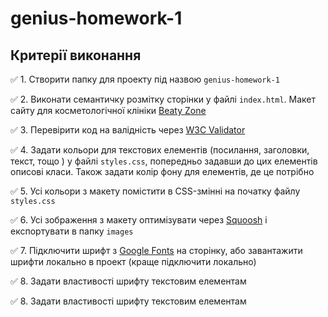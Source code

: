 # genius-homework-1

## Критерії виконання

✅ 1. Створити папку для проекту під назвою `genius-homework-1`

✅ 2. Виконати семантичку розмітку сторінки у файлі `index.html`. Макет сайту для косметологічної клініки [Beaty Zone](https://www.figma.com/file/sBABARapP4nL9lK1dG3n1l/Beauty-Zone?node-id=30:13827&t=5TZsDPh49nijl4fH-1)

✅ 3. Перевірити код на валідність через [W3C Validator](https://validator.w3.org/#validate_by_uri)

✅ 4. Задати кольори для текстових елементів (посилання, заголовки, текст, тощо ) у файлі `styles.css`, попередньо задавши до цих елементів описові класи. Також задати колір фону для елементів, де це потрібно

✅ 5. Усі кольори з макету помістити в CSS-змінні на початку файлу `styles.css`

✅ 6. Усі зображення з макету оптимізувати через [Squoosh](https://squoosh.app/) і експортувати в папку `images`

✅ 7. Підключити шрифт з [Google Fonts](https://fonts.google.com/) на сторінку, або завантажити шрифти локально в проект (краще підключити локально)

✅ 8. Задати властивості шрифту текстовим елементам

✅ 8. Задати властивості шрифту текстовим елементам
